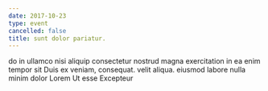 ```yaml
---
date: 2017-10-23
type: event
cancelled: false
title: sunt dolor pariatur.
---
```

do in ullamco nisi aliquip consectetur nostrud magna exercitation in ea enim tempor sit Duis ex veniam, consequat. velit aliqua. eiusmod labore nulla minim dolor Lorem Ut esse Excepteur